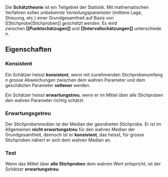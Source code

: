 Die **Schätztheorie** ist ein Teilgebiet der Statistik. Mit mathematischen Verfahren sollen _unbekannte Verteilungsparameter_ (mittlere Lage, Streuung, etc.) einer Grundgesamtheit auf Basis von [[Stichprobe|Stichproben]] _geschätzt werden_. Es wird zwischen **[[Punktschätzugen]]** und **[[Intervallschätzungen]]** unterschieden.

## Eigenschaften
### Konsistent
Ein Schätzer heisst **konsistent**, wenn mit zunehmenden Stichprobenumfang $n$ grosse Abweichungen zwischen dem wahren Parameter und dem geschätzten Parameter **seltener** werden.

Ein Schätzer heisst **erwartungstreu**, wenn er im Mittel über alle Stichproben den wahren Parameter richtig schätzt.

### Erwartungsgetreu
Der _Stichprobenmedian_ ist der Median der geordneten Stichprobe. Er ist im Allgemeinen **nicht erwartungstreu** für den wahren Median der Grundgesamtheit, dennoch ist er **konsistent**, das heisst, für grosse Stichproben nähert er sich dem wahren Median an.

### Test
Wenn das Mittel über **alle Stichproben** dem wahren Wert entspricht, ist der Schätzer **erwartungstreu**. 